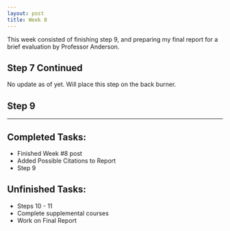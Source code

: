 ```yaml
---
layout: post
title: Week 8
---
```


This week consisted of finishing step 9, and preparing my final report for a brief evaluation by Professor Anderson. 

## Step 7 Continued ##
No update as of yet. Will place this step on the back burner. 

## Step 9 ## 



*****

## Completed Tasks: ##
- Finished Week #8 post
- Added Possible Citations to Report
- Step 9

## Unfinished Tasks: ##
- Steps 10 - 11
- Complete supplemental courses
- Work on Final Report
